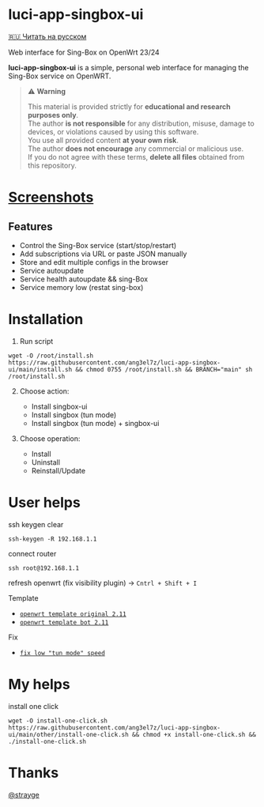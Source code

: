 # luci-app-singbox-ui

[🇷🇺 Читать на русском](./README.ru.md)

Web interface for Sing-Box on OpenWrt 23/24

**luci-app-singbox-ui** is a simple, personal web interface for managing the Sing-Box service on OpenWRT.

> ⚠️ **Warning**
>
> This material is provided strictly for **educational and research purposes only**.  
> The author **is not responsible** for any distribution, misuse, damage to devices, or violations caused by using this software.  
> You use all provided content **at your own risk**.  
> The author **does not encourage** any commercial or malicious use.  
> If you do not agree with these terms, **delete all files** obtained from this repository.

# [Screenshots](./preview.md)

## Features
- Control the Sing-Box service (start/stop/restart)
- Add subscriptions via URL or paste JSON manually
- Store and edit multiple configs in the browser
- Service autoupdate
- Service health autoupdate && sing-Box
- Service memory low (restat sing-box)

# Installation

1. Run script
```shell
wget -O /root/install.sh https://raw.githubusercontent.com/ang3el7z/luci-app-singbox-ui/main/install.sh && chmod 0755 /root/install.sh && BRANCH="main" sh /root/install.sh
```

2. Choose action:
    - Install singbox-ui
    - Install singbox (tun mode)
    - Install singbox (tun mode) + singbox-ui

3. Choose operation:
    - Install
    - Uninstall
    - Reinstall/Update

# User helps
ssh keygen clear
```shell
ssh-keygen -R 192.168.1.1
```

connect router
```shell
ssh root@192.168.1.1
```

refresh openwrt (fix visibility plugin) -> `Cntrl + Shift + I`

Template
 - [`openwrt template original 2.11`](https://raw.githubusercontent.com/ang3el7z/luci-app-singbox-ui/main/other/file/openwrt-template-original-openwrt_2.11.json)
 - [`openwrt template bot 2.11`](https://raw.githubusercontent.com/ang3el7z/luci-app-singbox-ui/main/other/file/openwrt-template-bot-openwrt_2.11.json)

 Fix
 - [`fix low "tun mode" speed`](https://github.com/ang3el7z/luci-app-singbox-ui/issues/1)

# My helps
install one click
```shell
wget -O install-one-click.sh https://raw.githubusercontent.com/ang3el7z/luci-app-singbox-ui/main/other/install-one-click.sh && chmod +x install-one-click.sh && ./install-one-click.sh
```

# Thanks
[@strayge](https://github.com/strayge)
